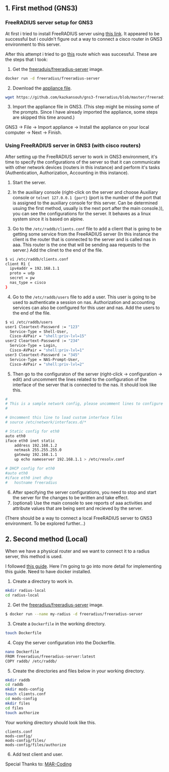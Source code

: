 ## 1. First method (GNS3)

### FreeRADIUS server setup for GNS3

At first i tried to install FreeRADIUS server using [this link](https://computingforgeeks.com/how-to-install-freeradius-and-daloradius-on-ubuntu/). It appeared to be successful but i couldn't figure out a way to connect a cisco router in GNS3 environment to this server. 

After this attempt i tried to go [this](https://github.com/kazkansouh/gns3-freeradius) route which was successful. These are the steps that I took:

1. Get the [freeraduis/freeradius-server](https://hub.docker.com/r/freeradius/freeradius-server) image.
```bash
docker run -d freeradius/freeradius-server
```
2. Download the [appliance file](https://github.com/kazkansouh/gns3-freeradius/blob/master/freeradius.gns3a).
```bash
wget https://github.com/kazkansouh/gns3-freeradius/blob/master/freeradius.gns3a
```
3. Import the appliance file in GNS3.
(This step might be missing some of the prompts. Since I have already imported the appliance, some steps are skipped this time around.)

GNS3 -> File -> Import appliance -> Install the appliance on your local computer -> Next -> Finish.

### Using FreeRADIUS server in GNS3 (with cisco routers)

After setting up the FreeRADIUS server to work in GNS3 environment, it's time to specify the configurations of the server so that it can communicate with other network devices (routers in this instance) and perform it's tasks (Authentication, Authorization, Accounting in this instance). 

1. Start the server.

2. In the auxiliary console (right-click on the server and choose Auxiliary console or `telnet 127.0.0.1 {port}` (port is the number of the port that is assigned to the auxiliary console for this server. Can be determined usuing the first method, usually is the next port after the main console.)), you can see the configurations for the server. It behaves as a linux system since it is based on alpine. 

3. Go to the `/etc/raddb/clients.conf` file to add a client that is going to be getting some service from the FreeRADIUS server (In this instance the client is the router that is connected to the server and is called nas in aaa. This router is the one that will be sending aaa requests to the server.) Add the clinet to the end of the file.
```bash
$ vi /etc/raddb/clients.conf
client R1 {
  ipv4addr = 192.168.1.1
  proto = udp 
  secret = pw
  nas_type = cisco
}
```
4. Go to the `/etc/raddb/users` file to add a user. This user is going to be used to authenticate a session on nas. Authorization and accounting services can also be configured for this user and nas. Add the users to the end of the file.
```bash
$ vi /etc/raddb/users
user1 Cleartext-Password := "123"
  Service-Type = Shell-User,
  Cisco-AVPair = "shell:priv-lvl=15"
user2 Cleartext-Password := "234"
  Service-Type = Login,
  Cisco-AVPair = "shell:priv-lvl=1"
user3 Cleartext-Password := "345"
  Service-Type = NAS-Prompt-User,
  Cisco-AVPair = "shell:priv-lvl=2"
```

5. Then go to the configuraton of the server (right-click -> configuration -> edit) and uncomment the lines related to the configuration of the interface of the server that is connected to the nas. It should look like this.
```bash
#
# This is a sample network config, please uncomment lines to configure the network
#

# Uncomment this line to load custom interface files
# source /etc/network/interfaces.d/*

# Static config for eth0
auto eth0
iface eth0 inet static
	address 192.168.1.2
	netmask 255.255.255.0
	gateway 192.168.1.1
	up echo nameserver 192.168.1.1 > /etc/resolv.conf

# DHCP config for eth0
#auto eth0
#iface eth0 inet dhcp
#	hostname freeradius

```
6. After specifying the server configurations, you need to stop and start the server for the changes to be written and take effect.
7. (optional) Use the main console to see reports of aaa activities and attribute values that are being sent and recieved by the server.

(There should be a way to connect a local FreeRADIUS server to GNS3 environment. To be explored further...)

## 2. Second method (Local)


When we have a physical router and we want to connect it to a radius server, this method is used.

I followed [this guide](https://hub.docker.com/r/freeradius/freeradius-server). Here I'm going to go into more detail for implementing this guide. Need to have docker installed.

1. Create a directory to work in.
```bash
mkdir radius-local
cd radius-local
```
2. Get the [freeradius/freeradius-server](https://hub.docker.com/r/freeradius/freeradius-server) image.
```bash
$ docker run --name my-radius -d freeradius/freeradius-server
```
3. Create a `Dockerfile` in the working directory.
```bash
touch Dockerfile
```
4. Copy the server configuration into the Dockerfile.
```bash
nano Dockerfile
FROM freeradius/freeradius-server:latest
COPY raddb/ /etc/raddb/
```
5. Create the directories and files below in your working directory.
```bash
mkdir raddb
cd raddb
mkdir mods-config
touch clients.conf
cd mods-config
mkdir files
cd files
touch authorize
```
Your working directory should look like this.
```
clients.conf
mods-config/
mods-config/files/
mods-config/files/authorize
```
6. Add test client and user.
















Special Thanks to: [MAR-Coding](https://github.com/mar-coding)
